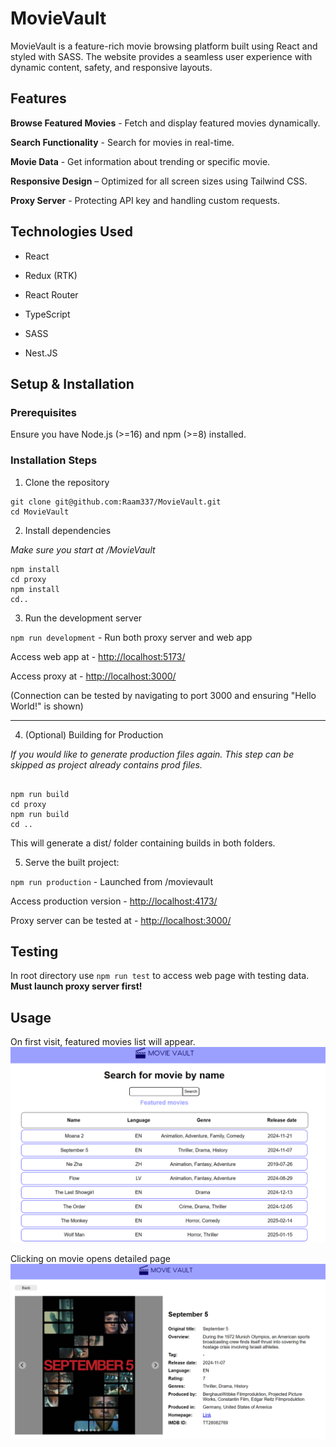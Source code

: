 # MovieVault

MovieVault is a feature-rich movie browsing platform built using React and styled with SASS. The website provides a seamless user experience with dynamic content, safety, and responsive layouts.

## Features

**Browse Featured Movies** - Fetch and display featured movies dynamically.

**Search Functionality** - Search for movies in real-time.

**Movie Data** - Get information about trending or specific movie.

**Responsive Design** – Optimized for all screen sizes using Tailwind CSS.

**Proxy Server** - Protecting API key and handling custom requests.


## Technologies Used

- React

- Redux (RTK)

- React Router

- TypeScript

- SASS

- Nest.JS

## Setup & Installation

### Prerequisites

Ensure you have Node.js (>=16) and npm (>=8) installed.

### Installation Steps

1. Clone the repository
  ```
  git clone git@github.com:Raam337/MovieVault.git
  cd MovieVault
  ```

2. Install dependencies

*Make sure you start at /MovieVault*
```
npm install
cd proxy
npm install
cd..
```

3. Run the development server

`npm run development` - Run both proxy server and web app

Access web app at - [http://localhost:5173/](http://localhost:5173/)

Access proxy at - [http://localhost:3000/](http://localhost:3000/)

(Connection can be tested by navigating to port 3000 and ensuring "Hello World!" is shown)

---

4. (Optional) Building for Production

*If you would like to generate production files again. This step can be skipped as project already contains prod files.*

```

npm run build
cd proxy
npm run build
cd ..

```

This will generate a dist/ folder containing builds in both folders.

5. Serve the built project:

`npm run production` - Launched from /movievault

Access production version - [http://localhost:4173/](http://localhost:4173/)

Proxy server can be tested at - [http://localhost:3000/](http://localhost:3000/)

## Testing

In root directory use `npm run test` to access web page with testing data. **Must launch proxy server first!**

## Usage

On first visit, featured movies list will appear. 
![Featured movies](image.png)

Clicking on movie opens detailed page
![Detailed page](image-1.png)
